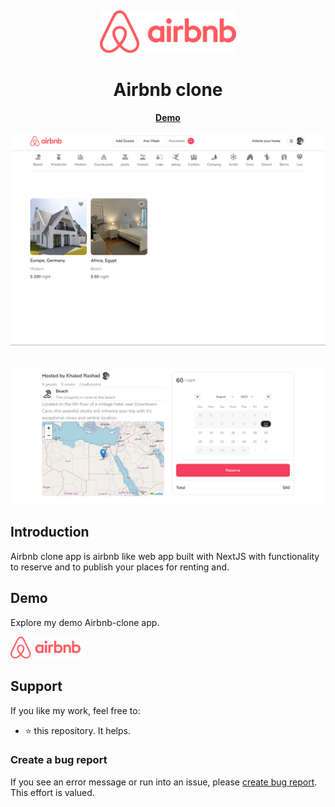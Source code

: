 <p>&nbsp;&nbsp;&nbsp;&nbsp;&nbsp;&nbsp;</p>
<div align="center">
<img height="68" alt="Airbnb Logo" src="./public/images/logo.png"/>
</div>
<div align="center">
  <h1 align="center">Airbnb clone</h1>
</div>
    <a style="display:flex;justify-content:center;margin-bottom:1rem; font-weight:bold;" href="https://rent-home-khaled.vercel.app/">Demo</a>

<div align="center">
<img alt="airbnb-clone" width="950" src="./public/images/readme1.png"/>
</div>
<div style="margin-top:2rem;" align="center">
<img alt="airbnb-clone" width="950" src="./public/images/readme.png"/>
</div>

## Introduction

Airbnb clone app is airbnb like web app built with NextJS with functionality to reserve and to publish your places for renting and.

## Demo

Explore my demo Airbnb-clone app.

<div>
  <a href="https://rent-home-khaled.vercel.app/" target="_blank">
    <img  alt="airbnb-clone-demo" height="35" src="./public/images/logo.png">
  </a>
</div>

## Support

If you like my work, feel free to:

- ⭐ this repository. It helps.

### Create a bug report

If you see an error message or run into an issue, please [create bug report](https://github.com/khaleddrashadd/Airbnb-clone/issues). This effort is valued.
